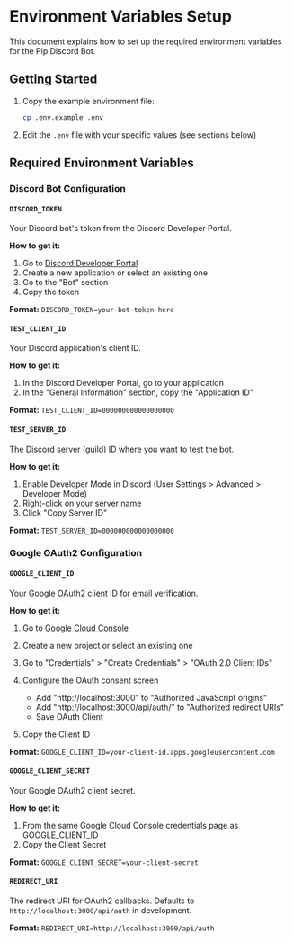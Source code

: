 # Environment Variables Setup

This document explains how to set up the required environment variables for the Pip Discord Bot.

## Getting Started

1. Copy the example environment file:
   ```bash
   cp .env.example .env
   ```

2. Edit the `.env` file with your specific values (see sections below)

## Required Environment Variables

### Discord Bot Configuration

#### `DISCORD_TOKEN`
Your Discord bot's token from the Discord Developer Portal.

**How to get it:**
1. Go to [Discord Developer Portal](https://discord.com/developers/applications)
2. Create a new application or select an existing one
3. Go to the "Bot" section
4. Copy the token

**Format:** `DISCORD_TOKEN=your-bot-token-here`

#### `TEST_CLIENT_ID`
Your Discord application's client ID.

**How to get it:**
1. In the Discord Developer Portal, go to your application
2. In the "General Information" section, copy the "Application ID"

**Format:** `TEST_CLIENT_ID=000000000000000000`

#### `TEST_SERVER_ID`
The Discord server (guild) ID where you want to test the bot.

**How to get it:**
1. Enable Developer Mode in Discord (User Settings > Advanced > Developer Mode)
2. Right-click on your server name
3. Click "Copy Server ID"

**Format:** `TEST_SERVER_ID=000000000000000000`

### Google OAuth2 Configuration

#### `GOOGLE_CLIENT_ID`
Your Google OAuth2 client ID for email verification.

**How to get it:**
1. Go to [Google Cloud Console](https://console.cloud.google.com/)
2. Create a new project or select an existing one
3. Go to "Credentials" > "Create Credentials" > "OAuth 2.0 Client IDs"
4. Configure the OAuth consent screen
    - Add "http://localhost:3000" to "Authorized JavaScript origins"
    - Add "http://localhost:3000/api/auth/" to "Authorized redirect URIs"
    - Save OAuth Client

5. Copy the Client ID

**Format:** `GOOGLE_CLIENT_ID=your-client-id.apps.googleusercontent.com`

#### `GOOGLE_CLIENT_SECRET`
Your Google OAuth2 client secret.

**How to get it:**
1. From the same Google Cloud Console credentials page as GOOGLE_CLIENT_ID
2. Copy the Client Secret

**Format:** `GOOGLE_CLIENT_SECRET=your-client-secret`

#### `REDIRECT_URI`
The redirect URI for OAuth2 callbacks. Defaults to `http://localhost:3000/api/auth` in development.

**Format:** `REDIRECT_URI=http://localhost:3000/api/auth`
